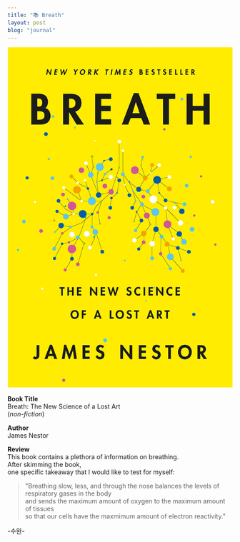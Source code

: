 ```yaml
---
title: "📚 Breath"
layout: post
blog: "journal"
---
```


![breath](/assets/breath.jpg)

**Book Title**   
Breath: The New Science of a Lost Art   
(_non-fiction_)

**Author**   
James Nestor

**Review**   
This book contains a plethora of information on breathing.   
After skimming the book,   
one specific takeaway that I would like to test for myself:   

> "Breathing slow, less, and through the nose balances the levels of respiratory gases in the body   
> and sends the maximum amount of oxygen to the maximum amount of tissues   
> so that our cells have the maxmimum amount of electron reactivity."

-수완-



